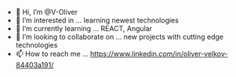 - 👋 Hi, I’m @V-Oliver
- 👀 I’m interested in ... learning newest technologies
- 🌱 I’m currently learning ... REACT, Angular
- 💞️ I’m looking to collaborate on ... new projects with cutting edge technologies
- 📫 How to reach me ... https://www.linkedin.com/in/oliver-velkov-84403a191/

<!---
V-Oliver/V-Oliver is a ✨ special ✨ repository because its `README.md` (this file) appears on your GitHub profile.
You can click the Preview link to take a look at your changes.
--->
